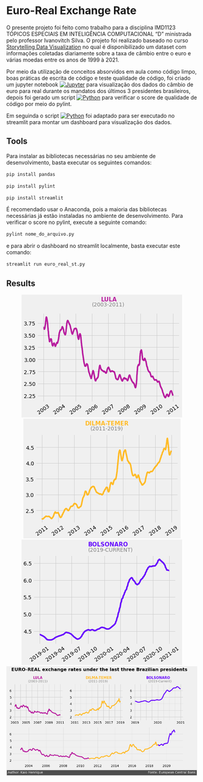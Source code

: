 # Euro-Real Exchange Rate
 O presente projeto foi feito como trabalho para a disciplina IMD1123 TÓPICOS ESPECIAIS EM INTELIGÊNCIA COMPUTACIONAL “D” ministrada pelo professor Ivanovitch Silva. O projeto foi realizado baseado no curso [Storytelling Data Visualization](https://app.dataquest.io/course/storytelling-information-design) no qual é disponibilizado um dataset com informações coletadas diariamente sobre a taxa de câmbio entre o euro e várias moedas entre os anos de 1999 à 2021.
 
 Por meio da utilização de conceitos absorvidos em aula como código limpo, boas práticas de escrita de código e teste qualidade de código, foi criado um jupyter notebook [![Jupyter](https://img.shields.io/badge/-Notebook-191A1B?style=flat-square&logo=jupyter)](https://github.com/Kaioh95/euro-real-exchange-rate/blob/main/euro_real.ipynb) para visualização dos dados do câmbio de euro para real durante os mandatos dos últimos 3 presidentes brasileiros, depois foi gerado um script [![Python](https://img.shields.io/badge/-Script-gray?style=flat-square&logo=python)](https://github.com/Kaioh95/euro-real-exchange-rate/blob/main/euro_real.py) para verificar o score de qualidade de código por meio do pylint. 
 
 Em seguinda o script [![Python](https://img.shields.io/badge/-Script-gray?style=flat-square&logo=python)](https://github.com/Kaioh95/euro-real-exchange-rate/blob/main/euro_real_st.py) foi adaptado para ser executado no streamlit para montar um dashboard para visualização dos dados.
 
 ## Tools
 Para instalar as bibliotecas necessárias no seu ambiente de desenvolvimento, basta executar os seguintes comandos:
 
 ```sh
 pip install pandas
 ```
 ```sh
 pip install pylint
 ```
 ```sh
 pip install streamlit
 ```
 É recomendado usar o Anaconda, pois a maioria das bibliotecas necessárias já estão instaladas no ambiente de desenvolvimento. Para verificar o score no pylint, execute a seguinte comando: 
 
 ```sh
 pylint nome_do_arquivo.py
 ```
 e para abrir o dashboard no streamlit localmente, basta executar este comando:
 
 ```sh
 streamlit run euro_real_st.py
 ```
 
 ## Results
 <center><img src="img/lula.png"></center>
 <center><img src="img/dilma-temer.png"></center>
 <center><img src="img/bolsonaro.png"></center>
 <center><img src="img/all.png"></center>
 
 
